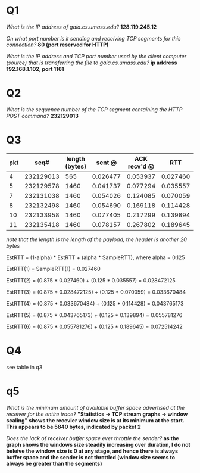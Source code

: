 # Q1

*What is the IP address of gaia.cs.umass.edu?* **128.119.245.12**

*On what port number is it sending and receiving TCP segments for this connection?* **80 (port reserved for HTTP)**

*What is the IP address and TCP port number used by the client computer (source) that is transferring the file to gaia.cs.umass.edu?* **ip address 192.168.1.102, port 1161**

# Q2

*What is the sequence number of the TCP segment containing the HTTP POST command?* **232129013**

# Q3

| pkt | seq#      | length (bytes) | sent @   | ACK recv'd @ | RTT      | EstRTT      |
|-----|-----------|----------------|----------|--------------|----------|-------------|
| 4   | 232129013 | 565            | 0.026477 | 0.053937     | 0.027460 | 0.027460    |
| 5   | 232129578 | 1460           | 0.041737 | 0.077294     | 0.035557 | 0.028472125 |
| 7   | 232131038 | 1460           | 0.054026 | 0.124085     | 0.070059 | 0.033670484 |
| 8   | 232132498 | 1460           | 0.054690 | 0.169118     | 0.114428 | 0.043765173 |
| 10  | 232133958 | 1460           | 0.077405 | 0.217299     | 0.139894 | 0.055781276 |
| 11  | 232135418 | 1460           | 0.078157 | 0.267802     | 0.189645 | 0.072514242 |

*note that the length is the length of the payload, the header is another 20 bytes*

EstRTT = (1-alpha) * EstRTT + (alpha * SampleRTT), where alpha = 0.125

EstRTT(1) = SampleRTT(1) = 0.027460

EstRTT(2) = (0.875 * 0.027460) + (0.125 * 0.035557) = 0.028472125

EstRTT(3) = (0.875 * 0.028472125) + (0.125 * 0.070059) = 0.033670484

EstRTT(4) = (0.875 * 0.033670484) + (0.125 * 0.114428) = 0.043765173

EstRTT(5) = (0.875 * 0.043765173) + (0.125 * 0.139894) = 0.055781276

EstRTT(6) = (0.875 * 0.055781276) + (0.125 * 0.189645) = 0.072514242

# Q4

see table in q3

# q5

*What is the minimum amount of available buffer space advertised at the receiver for the entire trace?* **"Statistics -> TCP stream graphs -> window scaling" shows the recevier window size is at its minimum at the start. This appears to be 5840 bytes, indicated by packet 2**

*Does the lack of receiver buffer space ever throttle the sender?* **as the graph shows the windows size steadily increasing over duration, I do not beleive the window size is 0 at any stage, and hence there is always buffer space and the sender is not throttled (window size seems to always be greater than the segments)**
